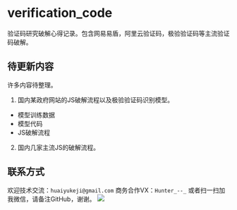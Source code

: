 # verification_code
验证码研究破解心得记录。包含网易易盾，阿里云验证码，极验验证码等主流验证码破解。

## 待更新内容
许多内容待整理。
1. 国内某政府网站的JS破解流程以及极验验证码识别模型。
- 模型训练数据
- 模型代码
- JS破解流程

2. 国内几家主流JS的破解流程。

## 联系方式
欢迎技术交流：`huaiyukeji@gmail.com`
商务合作VX：`Hunter_--_`
或者扫一扫加我微信，请备注GitHub，谢谢。
![](https://ibb.co/ncWXJtR)
